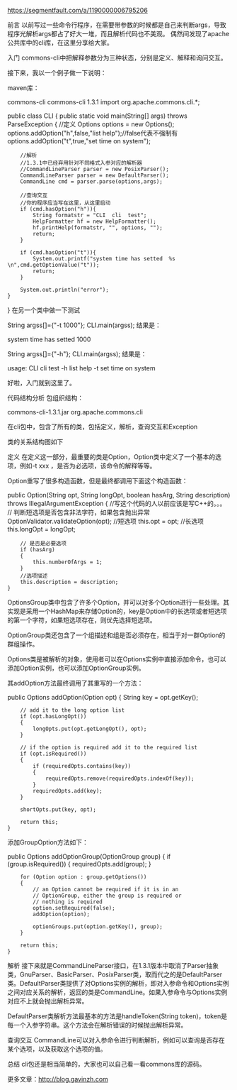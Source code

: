 https://segmentfault.com/a/1190000006795206

前言
以前写过一些命令行程序，在需要带参数的时候都是自己来判断args，导致程序光解析args都占了好大一堆，而且解析代码也不美观。
偶然间发现了apache公共库中的cli库，在这里分享给大家。

入门
commons-cli中把解释参数分为三种状态，分别是定义、解释和询问交互。

接下来，我以一个例子做一下说明：

maven库：

<dependency>
        <groupId>commons-cli</groupId>
        <artifactId>commons-cli</artifactId>
        <version>1.3.1</version>
</dependency>
import org.apache.commons.cli.*;

public class CLI {
    public static void main(String[] args) throws ParseException {
        //定义
        Options options = new Options();
        options.addOption("h",false,"list help");//false代表不强制有
        options.addOption("t",true,"set time on system");

        //解析
        //1.3.1中已经弃用针对不同格式入参对应的解析器
        //CommandLineParser parser = new PosixParser();
        CommandLineParser parser = new DefaultParser();
        CommandLine cmd = parser.parse(options,args);

        //查询交互
        //你的程序应当写在这里，从这里启动
        if (cmd.hasOption("h")){
            String formatstr = "CLI  cli  test";
            HelpFormatter hf = new HelpFormatter();
            hf.printHelp(formatstr, "", options, "");
            return;
        }

        if (cmd.hasOption("t")){
            System.out.printf("system time has setted  %s \n",cmd.getOptionValue("t"));
            return;
        }

        System.out.println("error");
    }
}
在另一个类中做一下测试

String argss[]={"-t  1000"};
CLI.main(argss);
结果是：

system time has setted 1000

String argss[]={"-h"};
CLI.main(argss);
结果是：

usage: CLI cli test
-h list help
-t <arg> set time on system

好啦，入门就到这里了。

代码结构分析
包组织结构：

commons-cli-1.3.1.jar
org.apache.commons.cli

在cli包中，包含了所有的类，包括定义，解析，查询交互和Exception

类的关系结构图如下



定义
在定义这一部分，最重要的类是Option，Option类中定义了一个基本的选项，例如-t xxx ，是否为必选项，该命令的解释等等。

Option重写了很多构造函数，但是最终都调用下面这个构造函数：

public Option(String opt, String longOpt, boolean hasArg, String description)
           throws IllegalArgumentException
    {
        //写这个代码的人以前应该是写C++的。。。
        // 判断短选项是否包含非法字符，如果包含抛出异常
        OptionValidator.validateOption(opt);
        //短选项
        this.opt = opt;
        //长选项
        this.longOpt = longOpt;

        // 是否是必要选项
        if (hasArg)
        {
            this.numberOfArgs = 1;
        }
        //选项描述
        this.description = description;
    }
OptionsGroup类中包含了许多个Option，并可以对多个Option进行一些处理。其实现是采用一个HashMap来存储Option的，key是Option中的长选项或者短选项的第一个字符，如果短选项存在，则优先选择短选项。

OptionGroup类还包含了一个组描述和组是否必须存在，相当于对一群Option的群组操作。

Options类是被解析的对象，使用者可以在Options实例中直接添加命令，也可以添加Option实例，也可以添加OptionGroup实例。

其addOption方法最终调用了其重写的一个方法：

public Options addOption(Option opt)
    {
        String key = opt.getKey();

        // add it to the long option list
        if (opt.hasLongOpt())
        {
            longOpts.put(opt.getLongOpt(), opt);
        }

        // if the option is required add it to the required list
        if (opt.isRequired())
        {
            if (requiredOpts.contains(key))
            {
                requiredOpts.remove(requiredOpts.indexOf(key));
            }
            requiredOpts.add(key);
        }

        shortOpts.put(key, opt);

        return this;
    }
添加GroupOption方法如下：

public Options addOptionGroup(OptionGroup group)
    {
        if (group.isRequired())
        {
            requiredOpts.add(group);
        }

        for (Option option : group.getOptions())
        {
            // an Option cannot be required if it is in an
            // OptionGroup, either the group is required or
            // nothing is required
            option.setRequired(false);
            addOption(option);

            optionGroups.put(option.getKey(), group);
        }

        return this;
    }
解析
接下来就是CommandLineParser接口，在1.3.1版本中取消了Parser抽象类，GnuParser、BasicParser、PosixParser类，取而代之的是DefaultParser类。DefaultParser类提供了对Options实例的解析，即对入参命令和Options实例之间对应关系的解析，返回的类是CommandLine。如果入参命令与Options实例对应不上就会抛出解析异常。

DefaultParser类解析方法最基本的方法是handleToken(String token)，token是每一个入参字符串。这个方法会在解析错误的时候抛出解析异常。

查询交互
CommandLine可以对入参命令进行判断解析，例如可以查询是否存在某个选项，以及获取这个选项的值。

总结
cli包还是相当简单的，大家也可以自己看一看commons库的源码。

更多文章：http://blog.gavinzh.com